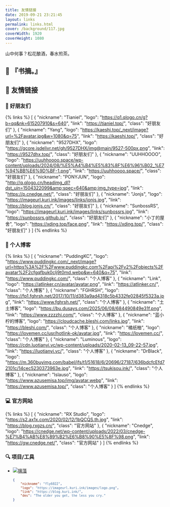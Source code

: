```yaml
---
title: 友情链接
date: 2019-09-21 23:21:45
layout: links
permalink: links.html
cover: /background/117.jpg
coverWidth: 1920
coverHeight: 1080
---
```

山中何事？松花酿酒，春水煎茶。

## 📖 『书摘。』

<blockquote>
    <chizaobook>
</blockquote>
<script src="https://cdn.jsdelivr.net/gh/ChizaoProject/chizaobook@latest/app.min.js"></script>
<script>
const chizaobook = new Chizaobook({container: "chizaobook", packageSource:"https://cdn.jsdelivr.net/gh/ChizaoProject/Packages@latest/package_source.json", packageType: 8});
</script>

## 🤝 友情链接

### 🤗 好朋友们

{% links %}
[
    {
        "nickname": "Tianiel",
        "logo": "https://q1.qlogo.cn/g?b=qq&nk=615207910&s=640",
        "link": "https://tianiel.top/",
        "class": "好朋友们"
    },
    {
        "nickname": "Yang",
        "logo": "https://kaeshi.top/_next/image?url=%2Favatar.jpg&w=1080&q=75",
        "link": "https://kaeshi.top/",
        "class": "好朋友们"
    },
    {
        "nickname": "9527DHX",
        "logo": "https://gcore.jsdelivr.net/gh/9527DHX/img@main/9527-500px.png",
        "link": "https://9527dhx.top/",
        "class": "好朋友们"
    },
    {
        "nickname": "UUHHOOOO",
        "logo": "https://uuhhoooo.space/wp-content/uploads/2024/08/%E5%A4%B4%E5%83%8F%E6%96%B02_%E7%94%BB%E6%9D%BF-1.png",
        "link": "https://uuhhoooo.space/",
        "class": "好朋友们"
    },
    {
        "nickname": "PONYJUN",
        "logo": "http://q.qlogo.cn/headimg_dl?dst_uin=1504322099&amp;spec=640&amp;img_type=jpg",
        "link": "https://p.cnedge.net/",
        "class": "好朋友们"
    },
    {
        "nickname": "Jonjs",
        "logo": "https://imageurl.kuri.ink/images/links/jonjs.jpg",
        "link": "https://blog.jonjs.cn/",
        "class": "好朋友们"
    },
    {
        "nickname": "SunbossRS",
        "logo": "https://imageurl.kuri.ink/images/links/sunbossrs.jpg",
        "link": "https://sunbossrs.github.io/",
        "class": "好朋友们"
    },
    {
        "nickname": "小丁的屋舍",
        "logo": "https://xding.top/face.png",
        "link": "https://xding.top/",
        "class": "好朋友们"
    }
]
{% endlinks %}

### 📔 个人博客

{% links %}
[
    {
        "nickname": "PuddingKC",
        "logo": "https://www.puddingkc.com/_next/image?url=https%3A%2F%2Fwww.puddingkc.com%2Fapi%2Fv2%2Fobjects%2Favatar%2F2cfgqfbuk0clj9t0md.webp&w=640&q=75",
        "link": "https://www.puddingkc.com/",
        "class": "个人博客"
    },
    {
        "nickname": "Link",
        "logo": "https://atlinker.cn/avatar/avatar.png",
        "link": "https://atlinker.cn/",
        "class": "个人博客"
    },
    {
        "nickname": "FGHRSH",
        "logo": "https://fp1.fghrsh.net/2017/10/11/d383a9ad4318c5b4332fe02845f5323a.jpg",
        "link": "https://www.fghrsh.net/",
        "class": "个人博客"
    },
    {
        "nickname": "土土博客",
        "logo": "https://bu.dusays.com/2025/06/08/684490849e31f.png",
        "link": "https://www.zzzzhi.com/",
        "class": "个人博客"
    },
    {
        "nickname": "蓝小柠的博客",
        "logo": "https://cloudcache.bleshi.com/links.jpg",
        "link": "https://bleshi.com/",
        "class": "个人博客"
    },
    {
        "nickname": "橘纸柚",
        "logo": "https://lovemen.cc/usr/hotlink-ok/avatar.jpg",
        "link": "https://lovemen.cc/",
        "class": "个人博客"
    },
    {
        "nickname": "Luminous",
        "logo": "https://cdn.luotianyi.vc/wp-content/uploads/2020-02-13_09-22-57.jpg",
        "link": "https://luotianyi.vc/",
        "class": "个人博客"
    },
    {
        "nickname": "DrBlack",
        "logo": "https://m.360buyimg.com/babel/jfs/t1/51618/6/20696/27187/636bdcfcEfd72101c/14cec5230373963e.jpg",
        "link": "https://tsukisou.ink/",
        "class": "个人博客"
    },
    {
        "nickname": "Islauso",
        "logo": "https://www.azusemisa.top/img/avatar.webp",
        "link": "https://www.azusemisa.top/",
        "class": "个人博客"
    }
]
{% endlinks %}

### 💻 官方网站

{% links %}
[
    {
        "nickname": "RX Studio",
        "logo": "https://s2.ax1x.com/2020/02/12/1bQCQS.th.jpg",
        "link": "https://blog.rxgzs.cn/",
        "class": "官方网站"
    },
    {
        "nickname": "Cnedge",
        "logo": "https://cnedge.net/wp-content/uploads/2022/03/cnedge-%E7%B4%AB%E8%89%B2%E6%B8%90%E5%8F%98.png",
        "link": "https://gw.cnedge.net/",
        "class": "官方网站"
    }
]
{% endlinks %}

### 🔍 项目/工具

<ul>
<li><a target="_blank" rel="noopener" href="https://chizao.kuri.ink/" title="摛藻"><img data-fancybox="gallery" data-sizes="auto" data-src="https://chizao.kuri.ink/images/avatar.png" alt="摛藻" class="lazyload"></a></li>
</ul>

<small>

```json
    {
        "nickname": "fly6022",
        "logo": "https://imageurl.kuri.ink/images/logo.png",
        "link": "https://blog.kuri.ink/",
        "des": "The older you get, the less you cry."
    }
```

</small>
